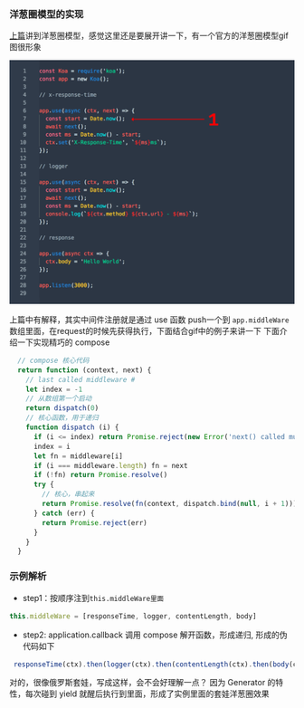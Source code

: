 ### 洋葱圈模型的实现
[上篇](./application.md)讲到洋葱圈模型，感觉这里还是要展开讲一下，有一个官方的洋葱圈模型gif图很形象

![middleware](https://raw.githubusercontent.com/koajs/koa/a7b6ed0529a58112bac4171e4729b8760a34ab8b/docs/middleware.gif)

上篇中有解释，其实中间件注册就是通过 use 函数 push一个到 ```app.middleWare``` 数组里面，在request的时候先获得执行，下面结合gif中的例子来讲一下
下面介绍一下实现精巧的 compose

```javascript 1.8
  // compose 核心代码
  return function (context, next) {
    // last called middleware #
    let index = -1
    // 从数组第一个启动
    return dispatch(0)
    // 核心函数，用于递归
    function dispatch (i) {
      if (i <= index) return Promise.reject(new Error('next() called multiple times'))
      index = i
      let fn = middleware[i]
      if (i === middleware.length) fn = next
      if (!fn) return Promise.resolve()
      try {
        // 核心，串起来
        return Promise.resolve(fn(context, dispatch.bind(null, i + 1)));
      } catch (err) {
        return Promise.reject(err)
      }
    }
  }
```

### 示例解析
* step1：按顺序注到```this.middleWare里面```
```javascript 1.8 
this.middleWare = [responseTime, logger, contentLength, body]
```

* step2: application.callback 调用 compose 解开函数，形成递归, 形成的伪代码如下

```javascript 1.8
 responseTime(ctx).then(logger(ctx).then(contentLength(ctx).then(body(ctx)))) 
```

对的，很像俄罗斯套娃，写成这样，会不会好理解一点？
因为 Generator 的特性，每次碰到 yield 就醒后执行到里面，形成了实例里面的套娃洋葱圈效果

